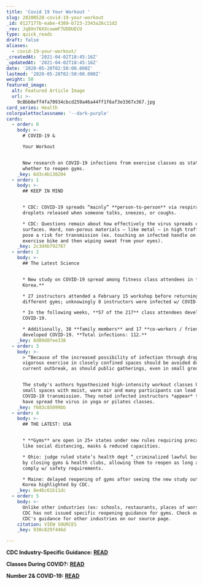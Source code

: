 ```yaml
---
title: 'Covid 19 Your Workout '
slug: 20200528-covid-19-your-workout
_id: 0127177b-eabe-4389-b723-2343a26c11d2
_rev: Jq8Xn76XXcuwmF7UDDUECU
type: quick_reads
draft: false
aliases:
  - covid-19-your-workout/
_createdAt: '2021-04-02T18:45:16Z'
_updatedAt: '2021-04-02T18:45:16Z'
date: '2020-05-28T02:50:00.000Z'
lastmod: '2020-05-28T02:50:00.000Z'
weight: 50
featured_image:
  alt: Featured Article Image
  url: >-
    9c8bb0eff4fa70934cbcd259a46a44ff1f6af3e3367x367.jpg
card_series: Health
colorpaletteclassname: '--dark-purple'
cards:
  - order: 0
    body: >-
      # COVID-19 &  

      Your Workout


      New research on COVID-19 infections from exercise classes as states weigh
      whether to reopen gyms.
    _key: 6d3c4b130204
  - order: 1
    body: >-
      ## KEEP IN MIND


      * CDC: COVID-19 spreads “mainly” **person-to-person** via respiratory
      droplets released when someone talks, sneezes, or coughs.

      * CDC: Questions remain about how effectively the virus spreads on
      surfaces. Hard, non-porous materials – like metal – in high traffic areas
      pose a risk for transmission (ex. touching an infected handle on an
      exercise bike and then wiping sweat from your eyes).
    _key: 2c3d4b792767
  - order: 2
    body: >-
      ## The Latest Science


      * New study on COVID-19 spread among fitness class attendees in **South
      Korea.**

      * 27 instructors attended a February 15 workshop before returning to 12
      different gyms; unknowingly 8 instructors were infected w/ COVID-19.

      * In the following weeks, **57 of the 217** class attendees developed
      COVID-19.

      * Additionally, 38 **family members** and 17 **co-workers / friends**
      developed COVID-19. **Total infections: 112.**
    _key: 8d09d8fee338
  - order: 3
    body: >-
      > “Because of the increased possibility of infection through droplets,
      vigorous exercise in closely confined spaces should be avoided during the
      current outbreak, as should public gatherings, even in small groups.”


      The study's authors hypothesized high-intensity workout classes held in
      small spaces with moist, warm air and many participants can lead to
      COVID-19 transmission. They noted infected instructors *appear* to not
      have spread the virus in yoga or pilates classes.
    _key: f683c85099bb
  - order: 4
    body: >-
      ## THE LATEST: USA


      * **Gyms** are open in 25+ states under new rules requiring precautions
      like social distancing, masks & reduced capacities.

      * Ohio: judge ruled state’s health dept “_criminalized lawful businesses_”
      by closing gyms & health clubs, allowing them to reopen as long as they
      comply w/ safety requirements.

      * Maine: delayed reopening of gyms after seeing the new study out of South
      Korea highlighted by CDC.
    _key: 8e46c61b11dc
  - order: 5
    body: >-
      Unlike other industries (ex: schools, restaurants, places of worship), the
      CDC has not issued specific reopening guidance for gyms. Check out the
      CDC's guidance for other industries on our source page.
    citation: VIEW SOURCES
    _key: 930c029f446d

---
```

**CDC Industry-Specific Guidance:** [**READ**](https://www.cdc.gov/coronavirus/2019-ncov/community/index.html)

**Classes During COVID?:** [**READ**](https://smarthernews.com/cdc-school-guidance-may-2020/)

**Number 2& COVID-19:** [**READ**](https://smarthernews.com/number-two-and-covid-19/)
